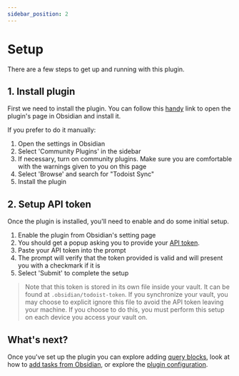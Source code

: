 ```yaml
---
sidebar_position: 2
---
```


# Setup

There are a few steps to get up and running with this plugin.

## 1. Install plugin

First we need to install the plugin. You can follow this [handy](https://obsidian.md/plugins?id=todoist-sync-plugin) link to open the plugin's page in Obsidian and install it.

If you prefer to do it manually:

1. Open the settings in Obsidian
2. Select 'Community Plugins' in the sidebar
3. If necessary, turn on community plugins. Make sure you are comfortable with the warnings given to you on this page
4. Select 'Browse' and search for "Todoist Sync"
5. Install the plugin

## 2. Setup API token

Once the plugin is installed, you'll need to enable and do some initial setup.

1. Enable the plugin from Obsidian's setting page
2. You should get a popup asking you to provide your [API token](https://todoist.com/help/articles/find-your-api-token-Jpzx9IIlB).
3. Paste your API token into the prompt
4. The prompt will verify that the token provided is valid and will present you with a checkmark if it is
5. Select 'Submit' to complete the setup

> Note that this token is stored in its own file inside your vault. It can be found at `.obsidian/todoist-token`. If you synchronize your vault, you may choose to explicit ignore this file to avoid the API token leaving your machine. If you choose to do this, you must perform this setup on each device you access your vault on.

## What's next?

Once you've set up the plugin you can explore adding [query blocks](./query-blocks), look at how to [add tasks from Obsidian](./commands/add-task), or explore the [plugin configuration](./configuration).
